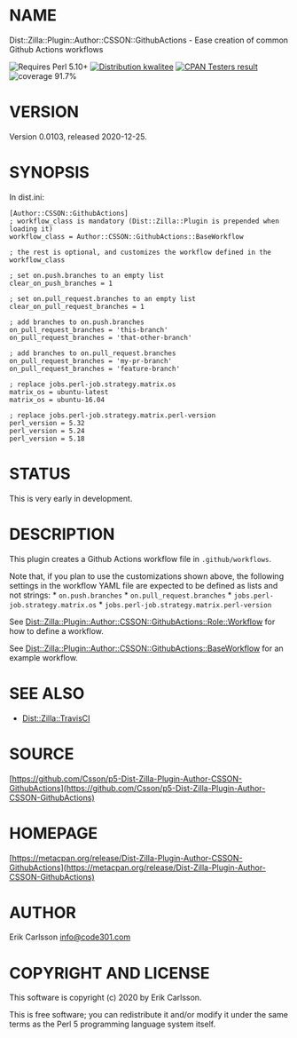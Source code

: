 # NAME

Dist::Zilla::Plugin::Author::CSSON::GithubActions - Ease creation of common Github Actions workflows

<div>
    <p>
    <img src="https://img.shields.io/badge/perl-5.10+-blue.svg" alt="Requires Perl 5.10+" />
    <a href="http://cpants.cpanauthors.org/release/CSSON/Dist-Zilla-Plugin-Author-CSSON-GithubActions-0.0103"><img src="http://badgedepot.code301.com/badge/kwalitee/CSSON/Dist-Zilla-Plugin-Author-CSSON-GithubActions/0.0103" alt="Distribution kwalitee" /></a>
    <a href="http://matrix.cpantesters.org/?dist=Dist-Zilla-Plugin-Author-CSSON-GithubActions%200.0103"><img src="http://badgedepot.code301.com/badge/cpantesters/Dist-Zilla-Plugin-Author-CSSON-GithubActions/0.0103" alt="CPAN Testers result" /></a>
    <img src="https://img.shields.io/badge/coverage-91.7%-yellow.svg" alt="coverage 91.7%" />
    </p>
</div>

# VERSION

Version 0.0103, released 2020-12-25.

# SYNOPSIS

In dist.ini:

    [Author::CSSON::GithubActions]
    ; workflow_class is mandatory (Dist::Zilla::Plugin is prepended when loading it)
    workflow_class = Author::CSSON::GithubActions::BaseWorkflow

    ; the rest is optional, and customizes the workflow defined in the workflow_class

    ; set on.push.branches to an empty list
    clear_on_push_branches = 1

    ; set on.pull_request.branches to an empty list
    clear_on_pull_request_branches = 1

    ; add branches to on.push.branches
    on_pull_request_branches = 'this-branch'
    on_pull_request_branches = 'that-other-branch'

    ; add branches to on.pull_request.branches
    on_pull_request_branches = 'my-pr-branch'
    on_pull_request_branches = 'feature-branch'

    ; replace jobs.perl-job.strategy.matrix.os
    matrix_os = ubuntu-latest
    matrix_os = ubuntu-16.04

    ; replace jobs.perl-job.strategy.matrix.perl-version
    perl_version = 5.32
    perl_version = 5.24
    perl_version = 5.18

# STATUS

This is very early in development.

# DESCRIPTION

This plugin creates a Github Actions workflow file in `.github/workflows`.

Note that, if you plan to use the customizations shown above, the following settings in the workflow YAML file are expected to be defined as lists and not strings:
\* `on.push.branches`
\* `on.pull_request.branches`
\* `jobs.perl-job.strategy.matrix.os`
\* `jobs.perl-job.strategy.matrix.perl-version`

See [Dist::Zilla::Plugin::Author::CSSON::GithubActions::Role::Workflow](https://metacpan.org/pod/Dist::Zilla::Plugin::Author::CSSON::GithubActions::Role::Workflow) for how to define a workflow.

See [Dist::Zilla::Plugin::Author::CSSON::GithubActions::BaseWorkflow](https://metacpan.org/pod/Dist::Zilla::Plugin::Author::CSSON::GithubActions::BaseWorkflow) for an example workflow.

# SEE ALSO

- [Dist::Zilla::TravisCI](https://metacpan.org/pod/Dist::Zilla::TravisCI)

# SOURCE

[https://github.com/Csson/p5-Dist-Zilla-Plugin-Author-CSSON-GithubActions](https://github.com/Csson/p5-Dist-Zilla-Plugin-Author-CSSON-GithubActions)

# HOMEPAGE

[https://metacpan.org/release/Dist-Zilla-Plugin-Author-CSSON-GithubActions](https://metacpan.org/release/Dist-Zilla-Plugin-Author-CSSON-GithubActions)

# AUTHOR

Erik Carlsson <info@code301.com>

# COPYRIGHT AND LICENSE

This software is copyright (c) 2020 by Erik Carlsson.

This is free software; you can redistribute it and/or modify it under
the same terms as the Perl 5 programming language system itself.
